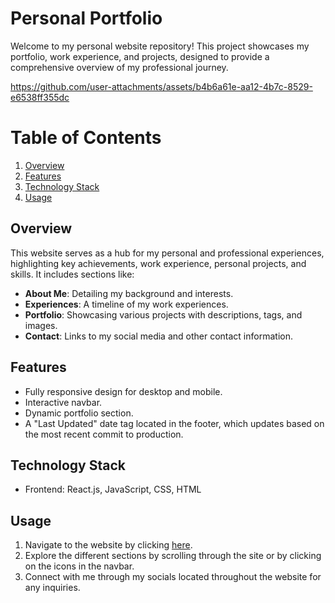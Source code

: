 # Personal Portfolio

Welcome to my personal website repository! This project showcases my portfolio, work experience, and projects, designed to provide a comprehensive overview of my professional journey.

https://github.com/user-attachments/assets/b4b6a61e-aa12-4b7c-8529-e6538ff355dc

# Table of Contents
1. [Overview](#Overview)
2. [Features](#Features)
3. [Technology Stack](#Technology-Stack)
4. [Usage](#Usage)

## Overview
This website serves as a hub for my personal and professional experiences, highlighting key achievements, work experience, personal projects, and skills. It includes sections like:

- **About Me**: Detailing my background and interests.
- **Experiences**: A timeline of my work experiences.
- **Portfolio**: Showcasing various projects with descriptions, tags, and images.
- **Contact**: Links to my social media and other contact information.

## Features
- Fully responsive design for desktop and mobile.
- Interactive navbar.
- Dynamic portfolio section.
- A "Last Updated" date tag located in the footer, which updates based on the most recent commit to production.

## Technology Stack
- Frontend: React.js, JavaScript, CSS, HTML

## Usage
1. Navigate to the website by clicking [here](https://k4n4v.github.io/).
2. Explore the different sections by scrolling through the site or by clicking on the icons in the navbar.
3. Connect with me through my socials located throughout the website for any inquiries.
